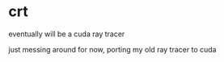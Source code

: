 # crt

eventually will be a cuda ray tracer

just messing around for now, porting my old ray tracer to cuda
